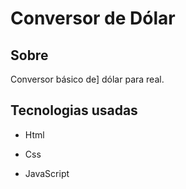# Conversor de Dólar
<h2>Sobre</h2>
<p>Conversor básico de] dólar para real.</p>
 <h2>Tecnologias usadas</h2>
 <ul>
   <li><P>Html</P></li>
     <li><P>Css</P></li>
     <li><P>JavaScript</P></li>
</ul>
